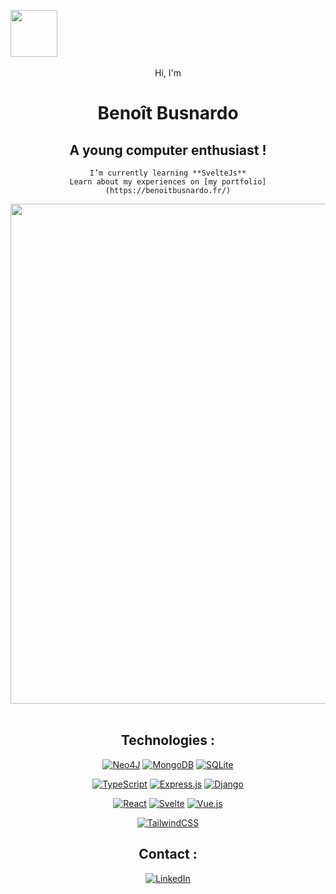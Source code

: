 <img src="https://github.com/Anmol-Baranwal/Cool-GIFs-For-GitHub/assets/74038190/76036311-c8ea-4247-8bf8-a7077623036c" width="75">&nbsp;

<div align="center">

Hi, I'm
  
# Benoît Busnardo 

## A young computer **enthusiast** !
```
I’m currently learning **SvelteJs**
Learn about my experiences on [my portfolio](https://benoitbusnardo.fr/)
```
<img src="https://user-images.githubusercontent.com/74038190/212284115-f47cd8ff-2ffb-4b04-b5bf-4d1c14c0247f.gif" width="800">
<br><br>

## Technologies :

[![Neo4J](https://img.shields.io/badge/Neo4j-008CC1?logo=neo4j&logoColor=white)](#)
[![MongoDB](https://img.shields.io/badge/MongoDB-%234ea94b.svg?logo=mongodb&logoColor=white)](#)
[![SQLite](https://img.shields.io/badge/SQLite-%2307405e.svg?logo=sqlite&logoColor=white)](#)

[![TypeScript](https://img.shields.io/badge/TypeScript-3178C6?logo=typescript&logoColor=fff)](#)
[![Express.js](https://img.shields.io/badge/Express.js-%23404d59.svg?logo=express&logoColor=%2361DAFB)](#)
[![Django](https://img.shields.io/badge/Django-%23092E20.svg?logo=django&logoColor=white)](#)

[![React](https://img.shields.io/badge/React-%2320232a.svg?logo=react&logoColor=%2361DAFB)](#)
[![Svelte](https://img.shields.io/badge/Svelte-%23f1413d.svg?logo=svelte&logoColor=white)](#)
[![Vue.js](https://img.shields.io/badge/Vue.js-4FC08D?logo=vuedotjs&logoColor=fff)](#)

[![TailwindCSS](https://img.shields.io/badge/Tailwind%20CSS-%2338B2AC.svg?logo=tailwind-css&logoColor=white)](#)

## Contact :

[![LinkedIn](https://user-images.githubusercontent.com/74038190/235294012-0a55e343-37ad-4b0f-924f-c8431d9d2483.gif)](https://www.linkedin.com/in/benoit-busnardo/)

</div>
<br><br>
